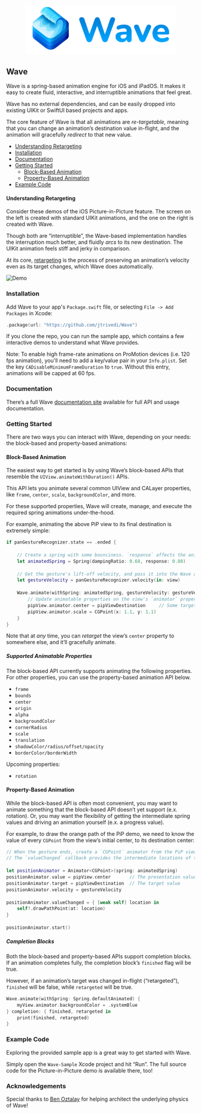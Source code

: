 <p align="center">
    <img width="400" src="./Assets/Logo.png">
</p>

## Wave

Wave is a spring-based animation engine for iOS and iPadOS. It makes it easy to create fluid, interactive, and interruptible animations that feel great.

Wave has no external dependencies, and can be easily dropped into existing UIKit or SwiftUI based projects and apps.

The core feature of Wave is that all animations are _re-targetable_, meaning that you can change an animation’s destination value in-flight, and the animation will gracefully _redirect_ to that new value.

- [Understanding Retargeting](#features)
- [Installation](#installation)
- [Documentation](#documentation)
- [Getting Started](#getting-started)
    - [Block-Based Animation](#block-based-animation)
    - [Property-Based Animation](#property-based-animation)
- [Example Code](#example-code)

#### Understanding Retargeting

Consider these demos of the iOS Picture-in-Picture feature. The screen on the left is created with standard UIKit animations, and the one on the right is created with Wave.

Though both are “interruptible”, the Wave-based implementation handles the interruption much better, and fluidly _arcs_ to its new destination. The UIKit animation feels stiff and jerky in comparison.

At its core, [retargeting](https://developer.apple.com/videos/play/wwdc2018/803/) is the process of preserving an animation’s velocity even as its target changes, which Wave does automatically.

![Demo](./Assets/Retargeting.gif)


### Installation

Add Wave to your app's `Package.swift` file, or selecting `File -> Add Packages` in Xcode:

```swift
.package(url: "https://github.com/jtrivedi/Wave")
```

If you clone the repo, you can run the sample app, which contains a few interactive demos to understand what Wave provides.

Note: To enable high frame-rate animations on ProMotion devices (i.e. 120 fps animation), you'll need to add a key/value pair in your `Info.plist`. Set the key `CADisableMinimumFrameDuration` to `true`. Without this entry, animations will be capped at 60 fps.

### Documentation

There’s a full Wave [documentation site](https://Wave-jtrivedi.structure.sh) available for full API and usage documentation.

### Getting Started



There are two ways you can interact with Wave, depending on your needs: the block-based and property-based animations:

#### Block-Based Animation

The easiest way to get started is by using Wave’s block-based APIs that resemble the `UIView.animateWithDuration()` APIs.

This API lets you animate several common UIView and CALayer properties, like `frame`, `center`, `scale`, `backgroundColor`, and more.

For these supported properties, Wave will create, manage, and execute the required spring animations under-the-hood.

For example, animating the above PiP view to its final destination is extremely simple:

```swift
if panGestureRecognizer.state == .ended {

    // Create a spring with some bounciness. `response` affects the animation's duration.
    let animatedSpring = Spring(dampingRatio: 0.68, response: 0.80)

    // Get the gesture's lift-off velocity, and pass it into the Wave animation.
    let gestureVelocity = panGestureRecognizer.velocity(in: view)

    Wave.animate(withSpring: animatedSpring, gestureVelocity: gestureVelocity) {
        // Update animatable properties on the view's `animator` property, _not_ the view itself.
        pipView.animator.center = pipViewDestination     // Some target CGPoint that you calculate.
        pipView.animator.scale = CGPoint(x: 1.1, y: 1.1)
    }
}
```

Note that at _any_ time, you can _retarget_ the view’s `center` property to somewhere else, and it’ll gracefully animate.

##### Supported Animatable Properties

The block-based API currently supports animating the following properties. For other properties, you can use the property-based animation API below.

* `frame`
* `bounds`
* `center`
* `origin`
* `alpha`
* `backgroundColor`
* `cornerRadius`
* `scale`
* `translation`
* `shadowColor/radius/offset/opacity`
* `borderColor/borderWidth`

Upcoming properties:

* `rotation`

#### Property-Based Animation

While the block-based API is often most convenient, you may want to animate something that the block-based API doesn’t yet support (e.x. rotation). Or, you may want the flexibility of getting the intermediate spring values and driving an animation yourself (e.x. a progress value).

For example, to draw the orange path of the PiP demo, we need to know the value of every `CGPoint` from the view’s initial center, to its destination center:

```swift
// When the gesture ends, create a `CGPoint` animator from the PiP view's initial center, to its target.
// The `valueChanged` callback provides the intermediate locations of the callback, allowing us to draw the path.

let positionAnimator = Animator<CGPoint>(spring: animatedSpring)
positionAnimator.value = pipView.center       // The presentation value
positionAnimator.target = pipViewDestination  // The target value
positionAnimator.velocity = gestureVelocity

positionAnimator.valueChanged = { [weak self] location in
    self?.drawPathPoint(at: location)
}

positionAnimator.start()
```



##### Completion Blocks

Both the block-based and property-based APIs support completion blocks. If an animation completes fully, the completion block’s `finished` flag will be true.

However, if an animation’s target was changed in-flight (“retargeted”), `finished` will be false, while `retargeted` will be true.

```swift
Wave.animate(withSpring: Spring.defaultAnimated) {
    myView.animator.backgroundColor = .systemBlue
} completion: { finished, retargeted in
    print(finished, retargeted)
}
```

### Example Code

Exploring the provided sample app is a great way to get started with Wave.

Simply open the `Wave-Sample` Xcode project and hit “Run”. The full source code for the Picture-in-Picture demo is available there, too!

### Acknowledgements

Special thanks to [Ben Oztalay](https://github.com/boztalay) for helping architect the underlying physics of Wave!
